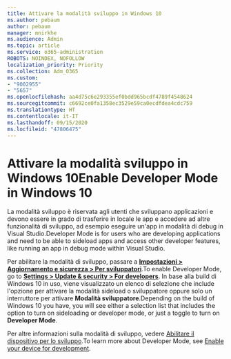 ```yaml
---
title: Attivare la modalità sviluppo in Windows 10
ms.author: pebaum
author: pebaum
manager: mnirkhe
ms.audience: Admin
ms.topic: article
ms.service: o365-administration
ROBOTS: NOINDEX, NOFOLLOW
localization_priority: Priority
ms.collection: Adm_O365
ms.custom:
- "9002955"
- "5657"
ms.openlocfilehash: aa4d75c6e293355ef0bdd965bcdf4789f4548624
ms.sourcegitcommit: c6692ce0fa1358ec3529e59ca0ecdfdea4cdc759
ms.translationtype: HT
ms.contentlocale: it-IT
ms.lasthandoff: 09/15/2020
ms.locfileid: "47806475"
---
```

# <a name="enable-developer-mode-in-windows-10"></a><span data-ttu-id="05cb5-102">Attivare la modalità sviluppo in Windows 10</span><span class="sxs-lookup"><span data-stu-id="05cb5-102">Enable Developer Mode in Windows 10</span></span>

<span data-ttu-id="05cb5-103">La modalità sviluppo è riservata agli utenti che sviluppano applicazioni e devono essere in grado di trasferire in locale le app e accedere ad altre funzionalità di sviluppo, ad esempio eseguire un'app in modalità di debug in Visual Studio.</span><span class="sxs-lookup"><span data-stu-id="05cb5-103">Developer Mode is for users who are developing applications and need to be able to sideload apps and access other developer features, like running an app in debug mode within Visual Studio.</span></span>

<span data-ttu-id="05cb5-104">Per abilitare la modalità di sviluppo, passare a **[Impostazioni > Aggiornamento e sicurezza > Per sviluppatori](ms-settings:developers?activationSource=GetHelp)**.</span><span class="sxs-lookup"><span data-stu-id="05cb5-104">To enable Developer Mode, go to **[Settings > Update & security > For developers](ms-settings:developers?activationSource=GetHelp)**.</span></span> <span data-ttu-id="05cb5-105">In base alla build di Windows 10 in uso, viene visualizzato un elenco di selezione che include l'opzione per attivare la modalità sideload o sviluppatore oppure solo un interruttore per attivare **Modalità sviluppatore**.</span><span class="sxs-lookup"><span data-stu-id="05cb5-105">Depending on the build of Windows 10 you have, you will see either a selection list that includes the option to turn on sideloading or developer mode, or just a toggle to turn on **Developer Mode**.</span></span>

<span data-ttu-id="05cb5-106">Per altre informazioni sulla modalità di sviluppo, vedere [Abilitare il dispositivo per lo sviluppo](https://docs.microsoft.com/windows/uwp/get-started/enable-your-device-for-development).</span><span class="sxs-lookup"><span data-stu-id="05cb5-106">To learn more about Developer Mode, see [Enable your device for development](https://docs.microsoft.com/windows/uwp/get-started/enable-your-device-for-development).</span></span>
